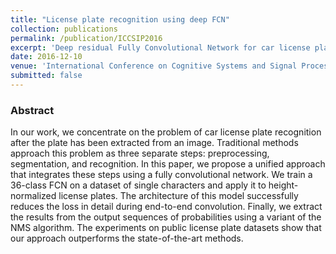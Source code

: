 ```yaml
---
title: "License plate recognition using deep FCN"
collection: publications
permalink: /publication/ICCSIP2016
excerpt: 'Deep residual Fully Convolutional Network for car license plate recognition.'
date: 2016-12-10
venue: 'International Conference on Cognitive Systems and Signal Processing, ICCSIP'
submitted: false
---
```

### Abstract
In our work, we concentrate on the problem of car license plate recognition after the plate has been extracted from an image. Traditional methods approach this problem as three separate steps: preprocessing, segmentation, and recognition. In this paper, we propose a unified approach that integrates these steps using a fully convolutional network. We train a 36-class FCN on a dataset of single characters and apply it to height-normalized license plates. The architecture of this model successfully reduces the loss in detail during end-to-end convolution. Finally, we extract the results from the output sequences of probabilities using a variant of the NMS algorithm. The experiments on public license plate datasets show that our approach outperforms the state-of-the-art methods.